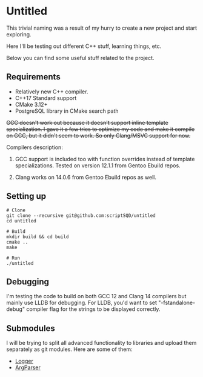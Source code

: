 # Untitled

This trivial naming was a result of my hurry to create a new project and start exploring.

Here I'll be testing out different C++ stuff, learning things, etc.

Below you can find some useful stuff related to the project.

## Requirements

- Relatively new C++ compiler.
- C++17 Standard support
- CMake 3.12+
- PostgreSQL library in CMake search path

~~GCC doesn't work out because it doesn't support inline template specialization.
I gave it a few tries to optimize my code and make it compile on GCC, but it didn't seem to work. So only Clang/MSVC
support for now.~~

Compilers description:

1. GCC support is included too with function overrides instead of template specializations.
   Tested on version 12.1.1 from Gentoo Ebuild repos.

2. Clang works on 14.0.6 from Gentoo Ebuild repos as well.

## Setting up

```shell
# Clone
git clone --recursive git@github.com:scriptSQD/untitled
cd untitled

# Build
mkdir build && cd build
cmake ..
make

# Run
./untitled
```

## Debugging

I'm testing the code to build on both GCC 12 and Clang 14 compilers but mainly use LLDB for debugging.
For LLDB, you'd want to set "-fstandalone-debug" compiler flag for the strings to be displayed correctly.

## Submodules

I will be trying to split all advanced functionality to libraries and upload them separately as git modules.
Here are some of them:

- [Logger](https://github.com/scriptSQD/untitled-logger)
- [ArgParser](https://github.com/scriptSQD/untitled-argparser)
